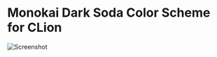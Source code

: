 # Monokai Dark Soda Color Scheme for CLion

![Screenshot](https://github.com/starsy/monokai_clion_jetbrains/blob/master/Screen%20Shot.png?raw=true "Screen Shot")
